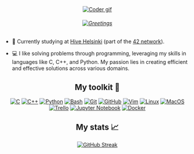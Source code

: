 <div align="center">
    <a href="https://github.com/Anmol-Baranwal/Cool-GIFs-For-GitHub">
        <img src="https://user-images.githubusercontent.com/58959408/232639433-cb0aea21-66f0-4508-a771-85e2089c5a87.gif" alt="Coder gif">
    </a>
</div>

<h6 align="center">
    <a href="https://readme-typing-svg.herokuapp.com/demo/">
        <img src="https://readme-typing-svg.herokuapp.com?font=Press+Start+2P&duration=4000&pause=1000&color=0969DA&center=true&vCenter=true&width=435&lines=Hi+there+%F0%9F%91%8B;I'm+Ivy+%F0%9F%90%9D" alt="Greetings">
    </a>
</h6>

- 🌱 Currently studying at [Hive Helsinki]("https://www.hive.fi/en/") (part of the [42 network]("https://www.42network.org/")).
 
- 💻 I like solving problems through programming, leveraging my skills in languages like C, C++, and Python. My passion lies in creating efficient and effective solutions across various domains.

<h2 align="center" >My toolkit 🧰</h2>

<div align="center">

[![C](https://img.shields.io/badge/C-A8B9CC.svg?style=for-the-badge&logo=C&logoColor=black)](https://github.com/Aveek-Saha/GitHub-Profile-Badges)
[![C++](https://img.shields.io/badge/C++-00599C.svg?style=for-the-badge&logo=C++&logoColor=white)](https://github.com/Aveek-Saha/GitHub-Profile-Badges)
[![Python](https://img.shields.io/badge/Python-3776AB.svg?style=for-the-badge&logo=Python&logoColor=white)](https://github.com/Aveek-Saha/GitHub-Profile-Badges)
[![Bash](https://img.shields.io/badge/GNU%20Bash-4EAA25.svg?style=for-the-badge&logo=GNU-Bash&logoColor=white)](https://github.com/Aveek-Saha/GitHub-Profile-Badges)
[![Git](https://img.shields.io/badge/Git-F05032.svg?style=for-the-badge&logo=Git&logoColor=white)](https://github.com/Aveek-Saha/GitHub-Profile-Badges)
[![GitHub](https://img.shields.io/badge/GitHub-181717.svg?style=for-the-badge&logo=GitHub&logoColor=white)](https://github.com/Aveek-Saha/GitHub-Profile-Badges)
[![Vim](https://img.shields.io/badge/Vim-019733.svg?style=for-the-badge&logo=Vim&logoColor=white)](https://github.com/Aveek-Saha/GitHub-Profile-Badges)
[![Linux](https://img.shields.io/badge/Linux-FCC624.svg?style=for-the-badge&logo=Linux&logoColor=black)](https://github.com/Aveek-Saha/GitHub-Profile-Badges)
[![MacOS](https://img.shields.io/badge/macOS-000000.svg?style=for-the-badge&logo=macOS&logoColor=white)](https://github.com/Aveek-Saha/GitHub-Profile-Badges)
[![Trello](https://img.shields.io/badge/Trello-0052CC.svg?style=for-the-badge&logo=Trello&logoColor=white)](https://github.com/Aveek-Saha/GitHub-Profile-Badges)
[![Jupyter Notebook](https://img.shields.io/badge/Jupyter-F37626.svg?style=for-the-badge&logo=Jupyter&logoColor=white)](https://github.com/Aveek-Saha/GitHub-Profile-Badges)
[![Docker](https://img.shields.io/badge/Docker-2496ED.svg?style=for-the-badge&logo=Docker&logoColor=white)](https://github.com/Aveek-Saha/GitHub-Profile-Badges)

</div>

<h2 align="center">My stats 📈</h2>

<div align="center">
    <a href="https://git.io/streak-stats">
        <img src="https://streak-stats.demolab.com/?user=ixu42&theme=transparent" alt="GitHub Streak">
    </a>
</div>
